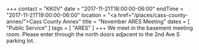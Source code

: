 +++
contact = "KK0V"
date = "2017-11-21T18:00:00-06:00"
endTime = "2017-11-21T19:00:00-06:00"
location = "<a href=\"/places/cass-county-annex/\">Cass County Annex</a>"
title = "November ARES Meeting"
dates = [ "Public Service" ]
tags = [ "ARES" ]
+++
We meet in the basement meeting room. Please enter through the north
doors adjacent to the 2nd Ave S parking lot.
